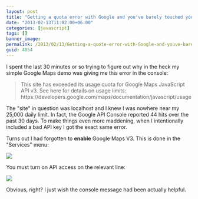 ```yaml
---
layout: post
title: "Getting a quota error with Google and you've barely touched your limit?"
date: "2013-02-13T11:02:00+06:00"
categories: [javascript]
tags: []
banner_image: 
permalink: /2013/02/13/Getting-a-quote-error-with-Google-and-youve-barely-touched-your-limit
guid: 4854
---
```


I spent the last 30 minutes or so trying to figure out why in the heck my simple Google Maps demo was giving me this error in the console:

<blockquote>
This site has exceeded its usage quota for Google Maps JavaScript API v3. See here for details on usage limits: https://developers.google.com/maps/documentation/javascript/usage
</blockquote>
<!--more-->
The "site" in question was localhost and I knew I was nowhere near my 25,000 daily limit. In fact, the Google API Console reported 44 hits over the past 30 days. To make things even more maddening, when I intentionally included a bad API key I got the exact same error.

Turns out I had forgotten to <b>enable</b> Google Maps V3. This is done in the "Services" menu:

<img src="https://static.raymondcamden.com/images/ScreenClip183.png" />

You must turn on API access on the relevant line:

<img src="https://static.raymondcamden.com/images/ScreenClip184.png" />

Obvious, right? I just wish the console message had been actually helpful.